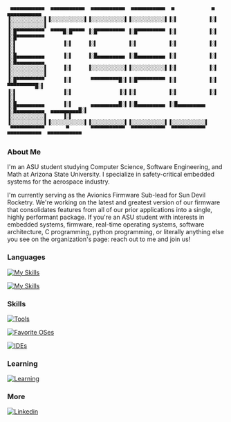 ```
 ▄▄▄▄▄▄▄▄▄▄▄  ▄▄▄▄▄▄▄▄▄▄▄  ▄▄▄▄▄▄▄▄▄▄▄  ▄▄▄▄▄▄▄▄▄▄▄  ▄            ▄            ▄▄▄▄▄▄▄▄▄▄▄ 
▐░░░░░░░░░░░▌▐░░░░░░░░░░░▌▐░░░░░░░░░░░▌▐░░░░░░░░░░░▌▐░▌          ▐░▌          ▐░░░░░░░░░░░▌
▐░█▀▀▀▀▀▀▀▀▀  ▀▀▀▀█░█▀▀▀▀ ▐░█▀▀▀▀▀▀▀▀▀ ▐░█▀▀▀▀▀▀▀▀▀ ▐░▌          ▐░▌          ▐░█▀▀▀▀▀▀▀▀▀ 
▐░▌               ▐░▌     ▐░▌          ▐░▌          ▐░▌          ▐░▌          ▐░▌          
▐░█▄▄▄▄▄▄▄▄▄      ▐░▌     ▐░█▄▄▄▄▄▄▄▄▄ ▐░█▄▄▄▄▄▄▄▄▄ ▐░▌          ▐░▌          ▐░█▄▄▄▄▄▄▄▄▄ 
▐░░░░░░░░░░░▌     ▐░▌     ▐░░░░░░░░░░░▌▐░░░░░░░░░░░▌▐░▌          ▐░▌          ▐░░░░░░░░░░░▌
▐░█▀▀▀▀▀▀▀▀▀      ▐░▌      ▀▀▀▀▀▀▀▀▀█░▌▐░█▀▀▀▀▀▀▀▀▀ ▐░▌          ▐░▌           ▀▀▀▀▀▀▀▀▀█░▌
▐░▌               ▐░▌               ▐░▌▐░▌          ▐░▌          ▐░▌                    ▐░▌
▐░█▄▄▄▄▄▄▄▄▄      ▐░▌      ▄▄▄▄▄▄▄▄▄█░▌▐░█▄▄▄▄▄▄▄▄▄ ▐░█▄▄▄▄▄▄▄▄▄ ▐░█▄▄▄▄▄▄▄▄▄  ▄▄▄▄▄▄▄▄▄█░▌
▐░░░░░░░░░░░▌     ▐░▌     ▐░░░░░░░░░░░▌▐░░░░░░░░░░░▌▐░░░░░░░░░░░▌▐░░░░░░░░░░░▌▐░░░░░░░░░░░▌
 ▀▀▀▀▀▀▀▀▀▀▀       ▀       ▀▀▀▀▀▀▀▀▀▀▀  ▀▀▀▀▀▀▀▀▀▀▀  ▀▀▀▀▀▀▀▀▀▀▀  ▀▀▀▀▀▀▀▀▀▀▀  ▀▀▀▀▀▀▀▀▀▀▀ 
```
<!-- Generated with a tool from patorjk: https://patorjk.com/software/taag/#p=display&f=Electronic&t=ETSells -->

### About Me

I'm an ASU student studying Computer Science, Software Engineering, and Math at Arizona State University. I specialize in 
safety-critical embedded systems for the aerospace industry.

I'm currently serving as the Avionics Firmware Sub-lead for Sun Devil Rocketry. We're working on the latest and greatest
version of our firmware that consolidates features from all of our prior applications into a single, highly performant package.
If you're an ASU student with interests in embedded systems, firmware, real-time operating systems, software architecture, C
programming, python programming, or literally anything else you see on the organization's page: reach out to me and join us!

### Languages
[![My Skills](https://skillicons.dev/icons?i=c,java,py)](https://skillicons.dev)

[![My Skills](https://skillicons.dev/icons?i=cpp,html,css)](https://skillicons.dev)

### Skills
[![Tools](https://skillicons.dev/icons?i=arduino,git,github,githubactions)](https://skillicons.dev)

[![Favorite OSes](https://skillicons.dev/icons?i=windows,linux,debian,raspberrypi)](https://skillicons.dev)

[![IDEs](https://skillicons.dev/icons?i=visualstudio,vscode,idea,eclipse)](https://skillicons.dev)

### Learning
[![Learning](https://skillicons.dev/icons?i=mysql,js,nodejs,npm)](https://skillicons.dev)

### More
[![Linkedin](https://skillicons.dev/icons?i=linkedin)](https://www.linkedin.com/in/eli-sells/)
